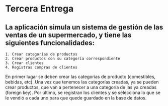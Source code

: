 # Tercera Entrega

## La aplicación simula un sistema de gestión de las ventas de un supermercado, y tiene las siguientes funcionalidades:

    1. Crear categorías de productos
    2. Crear productos con su categoría correspondiente
    3. Crear clientes
    4. Registras compras de clientes

En primer lugar se deben crear las categorías de producto (comestibles, bebidas, etc). Una vez que tenemos las categorías creadas, ya se pueden crear productos, que van a pertenecer a una categoría de las ya creadas (foreign key). Por último, se registran los clientes y se selecciona lo que se le vendió a cada uno para que quede guardado en la base de datos.